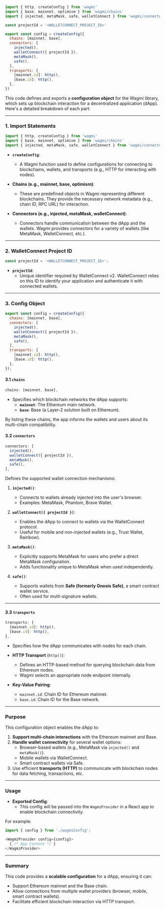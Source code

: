 ```jsx
import { http, createConfig } from 'wagmi'
import { base, mainnet, optimism } from 'wagmi/chains'
import { injected, metaMask, safe, walletConnect } from 'wagmi/connectors'

const projectId = '<WALLETCONNECT_PROJECT_ID>'

export const config = createConfig({
  chains: [mainnet, base],
  connectors: [
    injected(),
    walletConnect({ projectId }),
    metaMask(),
    safe(),
  ],
  transports: {
    [mainnet.id]: http(),
    [base.id]: http(),
  },
})
```


This code defines and exports a **configuration object** for the Wagmi library, which sets up blockchain interaction for a decentralized application (dApp). Here's a detailed breakdown of each part:

---

### **1. Import Statements**

```javascript
import { http, createConfig } from 'wagmi'
import { base, mainnet, optimism } from 'wagmi/chains'
import { injected, metaMask, safe, walletConnect } from 'wagmi/connectors'
```

- **`createConfig`**:
  - A Wagmi function used to define configurations for connecting to blockchains, wallets, and transports (e.g., HTTP for interacting with nodes).
  
- **Chains (e.g., mainnet, base, optimism)**:
  - These are predefined objects in Wagmi representing different blockchains. They provide the necessary network metadata (e.g., chain ID, RPC URL) for interaction.

- **Connectors (e.g., injected, metaMask, walletConnect)**:
  - Connectors handle communication between the dApp and the wallets. Wagmi provides connectors for a variety of wallets (like MetaMask, WalletConnect, etc.).

---

### **2. WalletConnect Project ID**

```javascript
const projectId = '<WALLETCONNECT_PROJECT_ID>';
```

- **`projectId`**: 
  - Unique identifier required by WalletConnect v2. WalletConnect relies on this ID to identify your application and authenticate it with connected wallets.

---

### **3. Config Object**

```javascript
export const config = createConfig({
  chains: [mainnet, base],
  connectors: [
    injected(),
    walletConnect({ projectId }),
    metaMask(),
    safe(),
  ],
  transports: {
    [mainnet.id]: http(),
    [base.id]: http(),
  },
});
```

#### **3.1 `chains`**
```javascript
chains: [mainnet, base],
```
- Specifies which blockchain networks the dApp supports:
  - **`mainnet`**: The Ethereum main network.
  - **`base`**: Base (a Layer-2 solution built on Ethereum).

By listing these chains, the app informs the wallets and users about its multi-chain compatibility.

#### **3.2 `connectors`**
```javascript
connectors: [
  injected(),
  walletConnect({ projectId }),
  metaMask(),
  safe(),
],
```
Defines the supported wallet connection mechanisms:
1. **`injected()`**:
   - Connects to wallets already injected into the user's browser.
   - Examples: MetaMask, Phantom, Brave Wallet.
   
2. **`walletConnect({ projectId })`**:
   - Enables the dApp to connect to wallets via the WalletConnect protocol.
   - Useful for mobile and non-injected wallets (e.g., Trust Wallet, Rainbow).

3. **`metaMask()`**:
   - Explicitly supports MetaMask for users who prefer a direct MetaMask configuration.
   - Adds functionality unique to MetaMask when used independently.

4. **`safe()`**:
   - Supports wallets from **Safe (formerly Gnosis Safe)**, a smart contract wallet service.
   - Often used for multi-signature wallets.

---

#### **3.3 `transports`**
```javascript
transports: {
  [mainnet.id]: http(),
  [base.id]: http(),
},
```
- Specifies how the dApp communicates with nodes for each chain.
- **HTTP Transport** (`http()`):
  - Defines an HTTP-based method for querying blockchain data from Ethereum nodes.
  - Wagmi selects an appropriate node endpoint internally.

- **Key-Value Pairing**:
  - `mainnet.id`: Chain ID for Ethereum mainnet.
  - `base.id`: Chain ID for the Base network.
  
---

### **Purpose**
This configuration object enables the dApp to:
1. **Support multi-chain interactions** with the Ethereum mainnet and Base.
2. **Handle wallet connectivity** for several wallet options:
   - Browser-based wallets (e.g., MetaMask via `injected()` and `metaMask()`).
   - Mobile wallets via WalletConnect.
   - Smart contract wallets via Safe.
3. Use efficient **transports (HTTP)** to communicate with blockchain nodes for data fetching, transactions, etc.

---

### **Usage**
- **Exported Config**: 
  - This config will be passed into the `WagmiProvider` in a React app to enable blockchain connectivity.
  
For example:
```javascript
import { config } from './wagmiConfig';

<WagmiProvider config={config}>
  { /* App Content */ }
</WagmiProvider>
```

---

### **Summary**
This code provides a **scalable configuration** for a dApp, ensuring it can:
- Support Ethereum mainnet and the Base chain.
- Allow connections from multiple wallet providers (browser, mobile, smart contract wallets).
- Facilitate efficient blockchain interaction via HTTP transport.